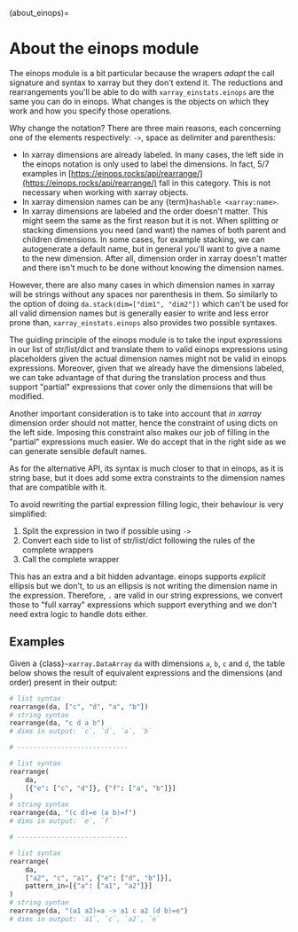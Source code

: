 (about_einops)=
# About the einops module
The einops module is a bit particular because the wrapers
_adapt_ the call signature and syntax to xarray but
they don't extend it. The reductions and rearrangements you'll be able
to do with `xarray_einstats.einops` are the same you can do in einops.
What changes is the objects on which they work and how you specify
those operations.

Why change the notation? There are three main reasons, each concerning one
of the elements respectively: `->`, space as delimiter and parenthesis:
* In xarray dimensions are already labeled. In many cases, the left
  side in the einops notation is only used to label the dimensions.
  In fact, 5/7 examples in
  [https://einops.rocks/api/rearrange/](https://einops.rocks/api/rearrange/)
  fall in this category.
  This is not necessary when working with xarray objects.
* In xarray dimension names can be any {term}`hashable <xarray:name>`.
* In xarray dimensions are labeled and the order doesn't matter.
  This might seem the same as the first reason but it is not. When splitting
  or stacking dimensions you need (and want) the names of both parent and children dimensions.
  In some cases, for example stacking, we can autogenerate a default name, but
  in general you'll want to give a name to the new dimension. After all,
  dimension order in xarray doesn't matter and there isn't much to be done without knowing
  the dimension names.

However, there are also many cases in which dimension names in xarray will be strings
without any spaces nor parenthesis in them. So similarly to the option of
doing `da.stack(dim=["dim1", "dim2"])` which can't be used for all valid
dimension names but is generally easier to write and less error prone than,
`xarray_einstats.einops` also provides two possible syntaxes.

The guiding principle of the einops module is to take the input expressions
in our list of str/list/dict and translate them to valid einops expressions
using placeholders given the actual dimension names might not be valid
in einops expressions. Moreover, given that we already have the dimensions
labeled, we can take advantage of that during the translation process
and thus support "partial" expressions that cover only the dimensions
that will be modified.

Another important consideration is to take into account that _in xarray_
dimension order should not matter, hence the constraint of using dicts
on the left side. Imposing this constraint also
makes our job of filling in the "partial" expressions much easier.
We do accept that in the right side as we can generate sensible
default names.

As for the alternative API, its syntax is much closer to that in einops,
as it is string base, but it does add some extra constraints to the dimension names
that are compatible with it.

To avoid rewriting the partial expression filling logic, their behaviour is very simplified:
1. Split the expression in two if possible using `->`
2. Convert each side to list of str/list/dict following the rules of the complete wrappers
3. Call the complete wrapper

This has an extra and a bit hidden advantage. einops supports
_explicit_ ellipsis but we don't, to us an ellipsis is not writing
the dimension name in the expression. Therefore, `.` are valid
in our string expressions, we convert those to "full xarray" expressions
which support everything and we don't need extra logic to handle dots either.

## Examples

Given a {class}`~xarray.DataArray` `da` with dimensions `a`, `b`, `c` and `d`,
the table below shows the result of equivalent expressions
and the dimensions (and order) present in their output:

```python
# list syntax
rearrange(da, ["c", "d", "a", "b"])
# string syntax
rearrange(da, "c d a b")
# dims in output: `c`, `d`, `a`, `b`

# ----------------------------

# list syntax
rearrange(
    da,
    [{"e": ["c", "d"]}, {"f": ["a", "b"]}]
)
# string syntax
rearrange(da, "(c d)=e (a b)=f")
# dims in output: `e`, `f`

# ----------------------------

# list syntax
rearrange(
    da,
    ["a2", "c", "a1", {"e": ["d", "b"]}],
    pattern_in=[{"a": ["a1", "a2"]}]
)
# string syntax
rearrange(da, "(a1 a2)=a -> a1 c a2 (d b)=e")
# dims in output: `a1`, `c`, `a2`, `e`
```
